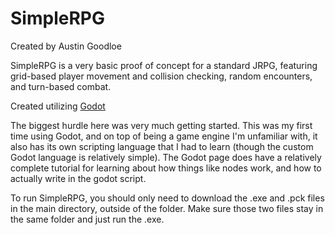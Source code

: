 # SimpleRPG
Created by Austin Goodloe

SimpleRPG is a very basic proof of concept for a standard JRPG, featuring grid-based player movement and collision checking, random encounters, and turn-based combat.

Created utilizing [Godot](https://godotengine.org/)

The biggest hurdle here was very much getting started. This was my first time using Godot, and on top of being a game engine I'm unfamiliar with, it also has its own scripting language that I had to learn (though the custom Godot language is relatively simple). The Godot page does have a relatively complete tutorial for learning about how things like nodes work, and how to actually write in the godot script.

To run SimpleRPG, you should only need to download the .exe and .pck files in the main directory, outside of the folder. Make sure those two files stay in the same folder and just run the .exe.
